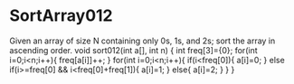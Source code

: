 # SortArray012
Given an array of size N containing only 0s, 1s, and 2s; sort the array in ascending order.
void sort012(int a[], int n)
{
    int freq[3]={0};
    for(int i=0;i<n;i++){
        freq[a[i]]++;
    }
    for(int i=0;i<n;i++){
        if(i<freq[0]){
            a[i]=0;
        }
        else if(i>=freq[0]  &&  i<freq[0]+freq[1]){
            a[i]=1;
        }
        else{
            a[i]=2;
        }
    }
}
